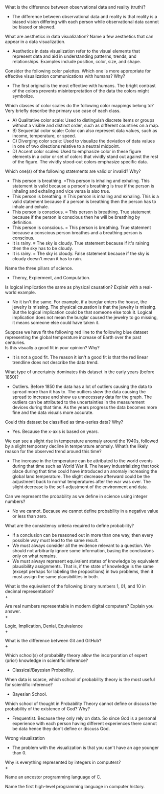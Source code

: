 What is the difference between observational data and reality (truth)?  
+  The difference between observational data and reality is that reality is a biased vision differing with each person while observational data cannot be biased or skewed.  

What are aesthetics in data visualization? Name a few aesthetics that can appear in a data visualization.  
+  Aesthetics in data visualization refer to the visual elements that represent data and aid in understanding patterns, trends, and relationships. Examples include position, color, size, and shape.

Consider the following color palettes. Which one is more appropriate for effective visualization communications with humans? Why?  
+  The first original is the most effective with humans. The bright contrast of the colors prevents misinterpretation of the data the colors might symbolize.  

Which classes of color scales do the following color mappings belong to? Very briefly describe the primary use case of each class.  
+  A) Qualitative color scale: Used to distinguish discrete items or groups without a visible and distinct order, such as different countries on a map. 
+  B) Sequential color scale: Color can also represent data values, such as income, temperature, or speed.  
+  C) Diverging color scale: Used to visualize the deviation of data values in one of two directions relative to a neutral midpoint.  
+  D) Accent color scales: Used to emphasize color in these figure elements in a color or set of colors that vividly stand out against the rest of the figure. The vividly stood-out colors emphasize specific data.

Which one(s) of the following statements are valid or invalid? Why?  
+  This person is breathing. =This person is inhaling and exhaling. This statement is valid because a person's breathing is true if the person is inhaling and exhaling and vice versa is also true.  
+  This person is breathing. ≡ This person is inhaling and exhaling. This is a valid statement because if a person is breathing then the person has to inhale and exhale.  
+  This person is conscious. ≡ This person is breathing. True statement because if the person is conscious then he will be breathing by definition.  
+  This person is conscious. = This person is breathing. True statement because a conscious person breathes and a breathing person is conscious.
+  It is rainy. ≡ The sky is cloudy. True statement because if it's raining then the sky has to be cloudy.  
+  It is rainy. = The sky is cloudy. False statement because if the sky is cloudy doesn't mean it has to rain.  

Name the three pillars of science.  
+  Theroy, Expierment, and Computation.

Is logical implication the same as physical causation? Explain with a real-world example.  
+  No it isn't the same. For example, if a burglar enters the house, the jewelry is missing. The physical causation is that the jewelry is missing. But the logical implication could be that someone else took it. Logical implication does not mean the burglar caused the jewelry to go missing, it means someone else could have taken it.  

Suppose we have fit the following red line to the following blue dataset representing the global temperature increase of Earth over the past centuries.  
Is this visually a good fit in your opinion? Why?  
+  It is not a good fit. The reason it isn't a good fit is that the red linear trendline does not describe the data trend.  

What type of uncertainty dominates this dataset in the early years (before 1850)?  
+  Outliers. Before 1850 the data has a lot of outliers causing the data to spread more than it has to. The outliers skew the data causing the spread to increase and show us unnecessary data for the graph. The outliers can be attributed to the uncertainties in the measurement devices during that time. As the years progress the data becomes more fine and the data visuals more accurate.

Could this dataset be classified as time-series data? Why?  
+  Yes. Because the x-axis is based on years.

We can see a slight rise in temperature anomaly around the 1940s, followed by a slight temporary decline in temperature anomaly. What’s the likely reason for the observed trend around this time?  
+  The increase in the temperature can be attributed to the world events during that time such as World War II. The heavy industrializing that took place during that time could have introduced an anomaly increasing the global land temperature. The slight decrease afterward could be the adjustment back to normal temperatures after the war was over. The slight decrease is the self-adjustment of the environment and data.

Can we represent the probability as we define in science using integer numbers?  
+  No we cannot. Because we cannot define probability in a negative value or less than zero.

What are the consistency criteria required to define probability?  
+  If a conclusion can be reasoned out in more than one way, then every possible way must lead to the same result.
+  We must always consider all the evidence relevant to a question. We should not arbitrarily ignore some information, basing the conclusions only on what remains.
+  We must always represent equivalent states of knowledge by equivalent plausibility assignments. That is, if the state of knowledge is the same (except perhaps for labeling the propositions) in two problems, then it must assign the same plausibilities in both.  

What is the equivalent of the following binary numbers 1, 01, and 10 in decimal representation?  
+  

Are real numbers representable in modern digital computers? Explain you answer.  
+  

Logic, Implication, Denial, Equivalence  
+  

What is the difference between Git and GitHub?  
+  

Which school(s) of probability theory allow the incorporation of expert (prior) knowledge in scientific inference?  
+   Classical/Bayesian Probability.  

When data is scarce, which school of probability theory is the most useful for scientific inference?  
+  Bayesian School.

Which school of thought in Probability Theory cannot define or discuss the probability of the existence of God? Why?  
+  Frequentist. Because they only rely on data. So since God is a personal experience with each person having different experiences there cannot be data hence they don't define or discuss God.

Wrong visualization
+  The problem with the visualization is that you can't have an age younger than 0.

Why is everything represented by integers in computers?  
+  

Name an ancestor programming language of C.

Name the first high-level programming language in computer history.
